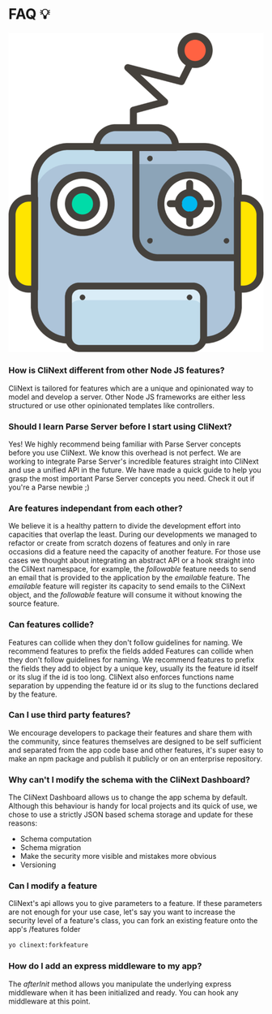 
# FAQ 💡

![logo](/img/icon_xs.svg)

<!-- ## CliNext -->

### How is CliNext different from other Node JS features?
CliNext is tailored for features which are a unique and opinionated way to model and develop a server. Other Node JS frameworks are either less structured or use other opinionated templates like controllers. 

### Should I learn Parse Server before I start using CliNext?
Yes! We highly recommend being familiar with Parse Server concepts before you use CliNext. We know this overhead is not perfect. We are working to integrate Parse Server's incredible features straight into CliNext and use a unified API in the future. We have made a quick guide to help you grasp the most important Parse Server concepts you need. Check it out if you're a Parse newbie ;)

<!-- ## Features -->

### Are features independant from each other?
We believe it is a healthy pattern to divide the development effort into capacities that overlap the least. During our developments we managed to refactor or create from scratch dozens of features and only in rare occasions did a feature need the capacity of another feature. For those use cases we thought about integrating an abstract API or a hook straight into the CliNext namespace, for example, the *followable* feature needs to send an email that is provided to the application by the *emailable* feature. The *emailable* feature will register its capacity to send emails to the CliNext object, and the *followable* feature will consume it without knowing the source feature.

### Can features collide?
Features can collide when they don't follow guidelines for naming. We recommend features to prefix the fields added 
Features can collide when they don't follow guidelines for naming. We recommend features to prefix the fields they add to object by a unique key, usually its the feature id itself or its slug if the id is too long. CliNext also enforces functions name separation by uppending the feature id or its slug to the functions declared by the feature.

### Can I use third party features?
We encourage developers to package their features and share them with the community, since features themselves are designed to be self sufficient and separated from the app code base and other features, it's super easy to make an npm package and publish it publicly or on an enterprise repository. 

### Why can't I modify the schema with the CliNext Dashboard?
The CliNext Dashboard allows us to change the app schema by default. Although this behaviour is handy for local projects and its quick of use, we chose to use a strictly JSON based schema storage and update for these reasons:
- Schema computation
- Schema migration
- Make the security more visible and mistakes more obvious
- Versioning

### Can I modify a feature
CliNext's api allows you to give parameters to a feature.
If these parameters are not enough for your use case, let's say you want to increase the security level of a feature's class, you can fork an existing feature onto the app's /features folder

```bash
yo clinext:forkfeature
```

### How do I add an express middleware to my app?
The *afterInit* method allows you manipulate the underlying express middleware when it has been initialized and ready. You can hook any middleware at this point.